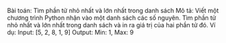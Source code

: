 Bài toán: Tìm phần tử nhỏ nhất và lớn nhất trong danh sách
Mô tả: Viết một chương trình Python nhận vào một danh sách các số nguyên. Tìm phần tử nhỏ nhất và lớn nhất trong danh sách và in ra giá trị của hai phần tử đó.
Ví dụ:
Input: [5, 2, 8, 1, 9]
Output: Min: 1, Max: 9